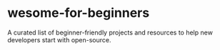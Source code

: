 # wesome-for-beginners
A curated list of beginner-friendly projects and resources to help new developers start with open-source.
